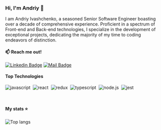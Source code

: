 ### Hi, I'm Andriy 👋

I am Andriy Ivashchenko, a seasoned Senior Software Engineer boasting over a decade of comprehensive experience. Proficient in a spectrum of Front-end and Back-end technologies, I specialize in the development of exceptional projects, dedicating the majority of my time to coding endeavors of distinction.

#### :mailbox: Reach me out!

[![Linkedin Badge](https://img.shields.io/badge/-Andriy_Ivashchenko-0e76a8?style=flat&labelColor=0e76a8&logo=linkedin&logoColor=white)](https://www.linkedin.com/in/anivash/) 
[![Mail Badge](https://img.shields.io/badge/-Andriy_Ivashchenko-c0392b?style=flat&labelColor=c0392b&logo=gmail&logoColor=white)](mailto:andr.ivas12@gmail.com)

#### Top Technologies

<img alt="javascript" src="https://img.shields.io/badge/javascript-F7DF1E.svg?&style=for-the-badge&logo=javascript&logoColor=fff" />&nbsp;
<img alt="react" src="https://img.shields.io/badge/react-61DAFB.svg?&style=for-the-badge&logo=react&logoColor=fff" />&nbsp;
<img alt="redux" src="https://img.shields.io/badge/redux-764ABC.svg?&style=for-the-badge&logo=redux&logoColor=fff" />&nbsp;
<img alt="typescript" src="https://img.shields.io/badge/typescript-007ACC.svg?&style=for-the-badge&logo=typescript&logoColor=fff" />&nbsp;
<img alt="node.js" src="https://img.shields.io/badge/node.js-90C53F.svg?&style=for-the-badge&logo=node.js&logoColor=fff" />&nbsp;
<img alt="jest" src="https://img.shields.io/badge/jest-C21325.svg?&style=for-the-badge&logo=jest&logoColor=fff" />&nbsp;

<!-- #### business
- :paperclip: [My Resume/CV]()
- :email: andr.ivas12@gmail.com -->

<br/>

#### My stats ⭐

<div align="left">
<!-- <img alt="GitHub stats" src="https://github-readme-stats.vercel.app/api?username=andrIvash&show_icons=true&theme=transparent"/> -->
<img alt="Top langs" src="https://github-readme-stats.vercel.app/api/top-langs/?username=andrIvash&layout=compact&&langs_count=8"/>
</div>
